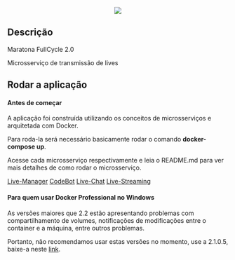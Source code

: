 <p align="center">
  <a href="http://nestjs.com/" target="blank"><img src="http://maratona.fullcycle.com.br/public/img/logo-maratona.png"/></a>
</p>

## Descrição

Maratona FullCycle 2.0

Microsserviço de transmissão de lives

## Rodar a aplicação

#### Antes de começar

A aplicação foi construída utilizando os conceitos de microsserviços e arquitetada com Docker. 

Para roda-la será necessário basicamente rodar o comando **docker-compose up**.

Acesse cada microsserviço respectivamente e leia o README.md para ver mais detalhes de como rodar o microsserviço.

[Live-Manager](https://github.com/AndersonOA/microservices-plataforma-lives/tree/master/micro-live-manager)
[CodeBot](https://github.com/AndersonOA/microservices-plataforma-lives/tree/master/codebot)
[Live-Chat](https://github.com/AndersonOA/microservices-plataforma-lives/tree/master/micro-live-chat)
[Live-Streaming](https://github.com/AndersonOA/microservices-plataforma-lives/tree/master/micro-live-streaming)

#### Para quem usar Docker Professional no Windows

As versões maiores que 2.2 estão apresentando problemas com compartilhamento de volumes, notificações de modificações entre
o container e a máquina, entre outros problemas.

Portanto, não recomendamos usar estas versões no momento, use a 2.1.0.5, baixe-a neste [link](https://t.co/wK5Ai3fTfn?amp=1).
